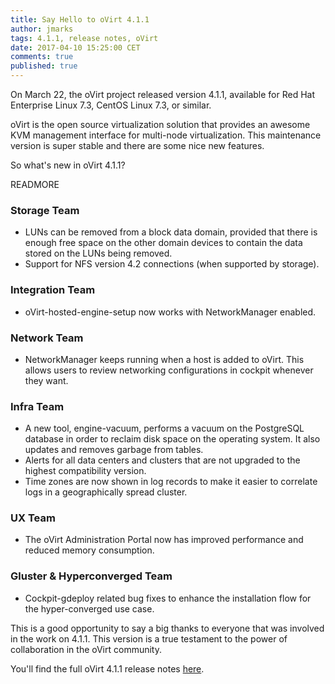```yaml
---
title: Say Hello to oVirt 4.1.1
author: jmarks
tags: 4.1.1, release notes, oVirt
date: 2017-04-10 15:25:00 CET
comments: true
published: true
---
```


On March 22, the oVirt project released version 4.1.1, available for Red Hat Enterprise Linux 7.3, CentOS Linux 7.3, or similar.

oVirt is the open source virtualization solution that provides an awesome KVM management interface for multi-node virtualization. This maintenance version is super stable and there are some nice new features.

So what's new in oVirt 4.1.1?

READMORE

### Storage Team

* LUNs can be removed from a block data domain, provided that there is enough free space on the other domain devices to contain the data stored on the LUNs being removed.
* Support for NFS version 4.2 connections (when supported by storage).

### Integration Team

* oVirt-hosted-engine-setup now works with NetworkManager enabled.

### Network Team

* NetworkManager keeps running when a host is added to oVirt. This allows users to review networking configurations in cockpit whenever they want.

### Infra Team

* A new tool, engine-vacuum, performs a vacuum on the PostgreSQL database in order to reclaim disk space on the operating system. It also updates and removes garbage from tables.
* Alerts for all data centers and clusters that are not upgraded to the highest compatibility version.
* Time zones are now shown in log records to make it easier to correlate logs in a geographically spread cluster.

### UX Team

* The oVirt Administration Portal now has improved performance and reduced memory consumption.

### Gluster & Hyperconverged Team

* Cockpit-gdeploy related bug fixes to enhance the installation flow for the hyper-converged use case.

This is a good opportunity to say a big thanks to everyone that was involved in the work on 4.1.1. This version is a true testament to the power of collaboration in the oVirt community.

You'll find the full oVirt 4.1.1 release notes [here](https://www.ovirt.org/release/4.1.1/).

